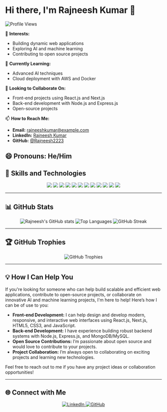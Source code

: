 # Hi there, I'm Rajneesh Kumar 👋

![Profile Views](https://komarev.com/ghpvc/?username=Rajneesh2223&style=flat-square)

👀 **Interests:**  
- Building dynamic web applications
- Exploring AI and machine learning
- Contributing to open source projects

🌱 **Currently Learning:**  
- Advanced AI techniques
- Cloud deployment with AWS and Docker

💞️ **Looking to Collaborate On:**  
- Front-end projects using React.js and Next.js
- Back-end development with Node.js and Express.js
- Open-source projects

📫 **How to Reach Me:**  
- **Email:** rajneeshkumar@example.com
- **LinkedIn:** [Rajneesh Kumar](https://www.linkedin.com/in/rajneesh-kumar-740674211/![image](https://github.com/user-attachments/assets/434ecaa4-cf14-46c7-826f-523ef9606fcf)
)
- **GitHub:** [@Rajneesh2223](https://github.com/Rajneesh2223)

😄 **Pronouns:** He/Him
---

## 🚀 Skills and Technologies

<p align="center">
  <img src="https://img.shields.io/badge/HTML5-E34F26?style=for-the-badge&logo=html5&logoColor=white" />
  <img src="https://img.shields.io/badge/CSS3-1572B6?style=for-the-badge&logo=css3&logoColor=white" />
  <img src="https://img.shields.io/badge/JavaScript-F7DF1E?style=for-the-badge&logo=javascript&logoColor=black" />
  <img src="https://img.shields.io/badge/React-20232a?style=for-the-badge&logo=react&logoColor=61DAFB" />
  <img src="https://img.shields.io/badge/Next.js-000000?style=for-the-badge&logo=nextdotjs&logoColor=white" />
  <img src="https://img.shields.io/badge/Node.js-339933?style=for-the-badge&logo=nodedotjs&logoColor=white" />
  <img src="https://img.shields.io/badge/Express.js-404D59?style=for-the-badge&logo=express&logoColor=61DAFB" />
  <img src="https://img.shields.io/badge/MongoDB-47A248?style=for-the-badge&logo=mongodb&logoColor=white" />
  <img src="https://img.shields.io/badge/MySQL-4479A1?style=for-the-badge&logo=mysql&logoColor=white" />
  <img src="https://img.shields.io/badge/Git-F05032?style=for-the-badge&logo=git&logoColor=white" />
  <img src="https://img.shields.io/badge/GitHub-181717?style=for-the-badge&logo=github&logoColor=white" />
  <img src="https://img.shields.io/badge/Framer%20Motion-0055FF?style=for-the-badge&logo=framer&logoColor=white" />

</p>

---

## 📊 GitHub Stats

<p align="center">
  <img src="https://github-readme-stats.vercel.app/api?username=Rajneesh2223&show_icons=true&theme=radical" alt="Rajneesh's GitHub stats" />
  <img src="https://github-readme-stats.vercel.app/api/top-langs/?username=Rajneesh2223&layout=compact&theme=radical" alt="Top Languages" />
  <img src="https://github-readme-streak-stats.herokuapp.com/?user=Rajneesh2223&theme=radical" alt="GitHub Streak" />
</p>

---

## 🏆 GitHub Trophies

<p align="center">
  <img src="https://github-profile-trophy.vercel.app/?username=Rajneesh2223&theme=radical&no-frame=true&margin-w=15&margin-h=15" alt="GitHub Trophies" />
</p>

---

## 💡 How I Can Help You

If you're looking for someone who can help build scalable and efficient web applications, contribute to open-source projects, or collaborate on innovative AI and machine learning projects, I'm here to help! Here’s how I can be of use to you:

- **Front-end Development:** I can help design and develop modern, responsive, and interactive web interfaces using React.js, Next.js, HTML5, CSS3, and JavaScript.
- **Back-end Development:** I have experience building robust backend systems with Node.js, Express.js, and MongoDB/MySQL.
- **Open Source Contributions:** I’m passionate about open source and would love to contribute to your projects.
- **Project Collaboration:** I’m always open to collaborating on exciting projects and learning new technologies.

Feel free to reach out to me if you have any project ideas or collaboration opportunities!

---

## 🌐 Connect with Me

<p align="center">
  <a href="https://www.linkedin.com/in/rajneeshkumar/" target="_blank">
    <img src="https://img.shields.io/badge/LinkedIn-%230077B5.svg?style=for-the-badge&logo=linkedin&logoColor=white" alt="LinkedIn" />
  </a>
  <a href="https://github.com/Rajneesh2223" target="_blank">
    <img src="https://img.shields.io/badge/GitHub-%23121011.svg?style=for-the-badge&logo=github&logoColor=white" alt="GitHub" />
  </a>
</p>
